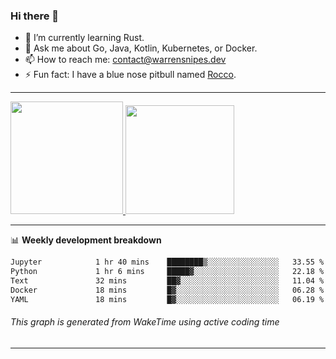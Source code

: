 ### Hi there 👋

- 🌱 I’m currently learning Rust.
- 💬 Ask me about Go, Java, Kotlin, Kubernetes, or Docker.
- 📫 How to reach me: contact@warrensnipes.dev
- ⚡ Fun fact: I have a blue nose pitbull named [Rocco](https://i.imgur.com/iLsSCKu.jpg).

-------


<a href="https://github.com/LockedThread/LockedThread">
  <img height="180em" src="https://github-readme-stats.vercel.app/api?username=LockedThread&theme=transparent&bg_color=00000000&show_icons=true&count_private=true" />
  <img height="174em" src="https://github-readme-stats.vercel.app/api/top-langs?username=LockedThread&theme=transparent&layout=compact&hide_progress=true&bg_color=00000000" />
  </a>

-------

📊 **Weekly development breakdown**
<!--START_SECTION:waka-->

```txt
Jupyter            1 hr 40 mins    ████████▒░░░░░░░░░░░░░░░░   33.55 %
Python             1 hr 6 mins     █████▓░░░░░░░░░░░░░░░░░░░   22.18 %
Text               32 mins         ██▓░░░░░░░░░░░░░░░░░░░░░░   11.04 %
Docker             18 mins         █▓░░░░░░░░░░░░░░░░░░░░░░░   06.28 %
YAML               18 mins         █▓░░░░░░░░░░░░░░░░░░░░░░░   06.19 %
```

<!--END_SECTION:waka-->
###### *This graph is generated from WakeTime using active coding time*
-------
